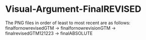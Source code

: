 # Visual-Argument-FinalREVISED

The PNG files in order of least to most recent are as follows: finalfornowrevisedGTM → finalfornowrevisionGTM → finalrevisedGTM121223 → finalABSOLUTE
